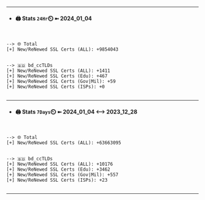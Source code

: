 

---
- #### 🖨️ **Stats** `24Hr`⏲️ ➼ 2024_01_04
```console


--> 🌐 Total
[+] New/ReNewed SSL Certs (ALL): +9854043


--> 🇧🇩 bd_ccTLDs
[+] New/ReNewed SSL Certs (ALL): +1411
[+] New/ReNewed SSL Certs (Edu): +467
[+] New/ReNewed SSL Certs (Gov|Mil): +59
[+] New/ReNewed SSL Certs (ISPs): +0


```

---
- #### 🖨️ **Stats** `7Days`⏲️ ➼ 2024_01_04 <--> 2023_12_28
```console


--> 🌐 Total
[+] New/ReNewed SSL Certs (ALL): +63663095


--> 🇧🇩 bd_ccTLDs
[+] New/ReNewed SSL Certs (ALL): +10176
[+] New/ReNewed SSL Certs (Edu): +3462
[+] New/ReNewed SSL Certs (Gov|Mil): +557
[+] New/ReNewed SSL Certs (ISPs): +23


```

---

